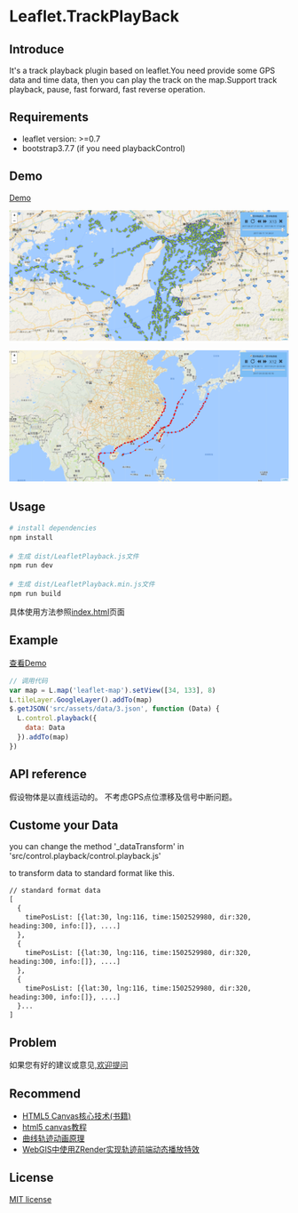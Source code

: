 # Leaflet.TrackPlayBack

## Introduce

It's a track playback plugin based on leaflet.You need provide some GPS data and time data, then you can play the track on the map.Support track playback, pause, fast forward, fast reverse operation.

## Requirements

- leaflet version: >=0.7
- bootstrap3.7.7 (if you need playbackControl)

## Demo

[Demo](https://linghuam.github.io/Leaflet.TrackPlayback/)

![效果图1](./static/images/1.png)

![效果图2](./static/images/2.png)


## Usage

``` bash
# install dependencies
npm install

# 生成 dist/LeafletPlayback.js文件
npm run dev

# 生成 dist/LeafletPlayback.min.js文件
npm run build

```
具体使用方法参照[index.html](index.html)页面


## Example

[查看Demo](https://linghuam.github.io/TrackPlayback/)

``` javascript
// 调用代码
var map = L.map('leaflet-map').setView([34, 133], 8)
L.tileLayer.GoogleLayer().addTo(map)
$.getJSON('src/assets/data/3.json', function (Data) {
  L.control.playback({
    data: Data
  }).addTo(map)
})
```

## API reference


假设物体是以直线运动的。
不考虑GPS点位漂移及信号中断问题。

## Custome your Data

you can change the method '_dataTransform' in 'src/control.playback/control.playback.js'

to transform data to standard format like this.

```
// standard format data
[
  {
    timePosList: [{lat:30, lng:116, time:1502529980, dir:320, heading:300, info:[]}, ....]
  },
  {
    timePosList: [{lat:30, lng:116, time:1502529980, dir:320, heading:300, info:[]}, ....]
  },
  {
    timePosList: [{lat:30, lng:116, time:1502529980, dir:320, heading:300, info:[]}, ....]
  }...
]

```

## Problem

如果您有好的建议或意见,[欢迎提问](https://github.com/linghuam/TrackPlayback/issues)


## Recommend

* [HTML5 Canvas核心技术(书籍)](https://book.douban.com/subject/24533314/)
* [html5 canvas教程](http://www.w3cplus.com/blog/tags/616.html?page=1)
* [曲线轨迹动画原理](http://www.tuicool.com/articles/zaeQf22)
* [WebGIS中使用ZRender实现轨迹前端动态播放特效](http://www.cnblogs.com/naaoveGIS/p/6718822.html)


## License

[MIT license](https://opensource.org/licenses/mit-license.php)

